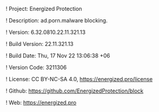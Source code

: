 ! Project: Energized Protection

! Description: ad.porn.malware blocking.

! Version: 6.32.0810.22.11.321.13

! Build Version: 22.11.321.13

! Build Date: Thu, 17 Nov 22 13:06:38 +06

! Version Code: 3211306

! License: CC BY-NC-SA 4.0, https://energized.pro/license

! Github: https://github.com/EnergizedProtection/block

! Web: https://energized.pro
